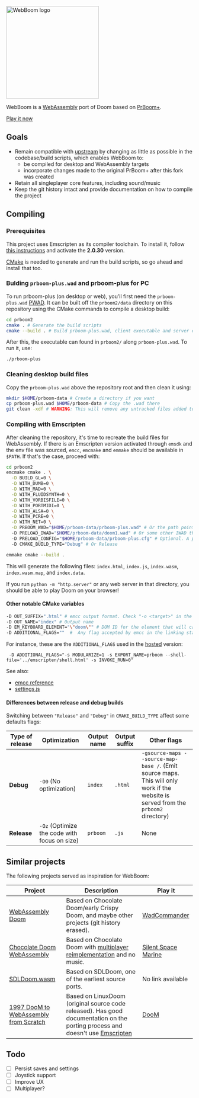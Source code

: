 <img src="https://github.com/ianmethyst/webboom/raw/emscripten/prboom2/emscripten/logo.png" alt="WebBoom logo" style="width: 250px;" />

WebBoom is a [WebAssembly](https://webassembly.org/) port of Doom based on [PrBoom+](http://prboom-plus.sourceforge.net/).

[Play it now](https://webboom.surge.sh)

## Goals

- Remain compatible with [upstream](https://github.com/coelckers/prboom-plus) by changing as little as possible in the codebase/build scripts, which enables WebBoom to:
  - be compiled for desktop and WebAssembly targets
  - incorporate changes made to the original PrBoom+ after this fork was created
- Retain all singleplayer core features, including sound/music
- Keep the git history intact and provide documentation on how to compile the project

## Compiling

### Prerequisites

This project uses Emscripten as its compiler toolchain. To install it, follow [this instructions](https://emscripten.org/docs/getting_started/downloads.html) and activate the **2.0.30** version.

[CMake](https://cmake.org/download/) is needed to generate and run the build scripts, so go ahead and install that too.

### Bulding `prboom-plus.wad` and prboom-plus for PC

To run prboom-plus (on desktop or web), you'll first need the `prboom-plus.wad` [PWAD](https://doomwiki.org/wiki/PWAD). It can be built off the `prboom2/data` directory on this repository using the CMake commands to compile a desktop build:

```sh
cd prboom2
cmake . # Generate the build scripts
cmake --build . # Build prboom-plus.wad, client executable and server executable
```

After this, the executable can found in `prboom2/` along `prboom-plus.wad`. To run it, use:

```sh
./prboom-plus
```

### Cleaning desktop build files

Copy the `prboom-plus.wad` above the repository root and then clean it using:

```sh
mkdir $HOME/prboom-data # Create a directory if you want
cp prboom-plus.wad $HOME/prboom-data # Copy the .wad there
git clean -xdf # WARNING: This will remove any untracked files added to the repository
```

### Compiling with Emscripten

After cleaning the repository, it's time to recreate the build files for WebAssembly. If there is an Emscripten version activated through `emsdk` and the env file was sourced, `emcc`, `emcmake` and `emmake` should be available in `$PATH`. If that's the case, proceed with:

```sh
cd prboom2
emcmake cmake . \
  -D BUILD_GL=0 \
  -D WITH_DUMB=0 \
  -D WITH_MAD=0 \
  -D WITH_FLUIDSYNTH=0 \
  -D WITH_VORBISFILE=0 \
  -D WITH_PORTMIDI=0 \
  -D WITH_ALSA=0 \
  -D WITH_PCRE=0 \
  -D WITH_NET=0 \
  -D PRBOOM_WAD="$HOME/prboom-data/prboom-plus.wad" # Or the path pointing to where the prboom-plus.wad is 
  -D PRELOAD_IWAD="$HOME/prboom-data/doom1.wad" # Or some other IWAD that is recognized by prboom 
  -D PRELOAD_CONFIG="$HOME/prboom-data/prboom-plus.cfg" # Optional. A path to a prboom-plus valid config
  -D CMAKE_BUILD_TYPE="Debug" # Or Release 

emmake cmake --build .
```

This will generate the following files: `index.html`, `index.js`, `index.wasm`, `index.wasm.map`, and `index.data`.

If you run `python -m "http.server"` or any web server in that directory, you should be able to play Doom on your browser!

#### Other notable CMake variables

``` sh
-D OUT_SUFFIX=".html" # emcc output format. Check "-o <target>" in the emmc reference
-D OUT_NAME="index" # Output name
-D EM_KEYBOARD_ELEMENT="\"doom\"" # DOM ID for the element that will capture mouse and keyboard events  
-D ADDITIONAL_FLAGS=""  #  Any flag accepted by emcc in the linking stage
```

For instance, these are the `ADDITIONAL_FLAGS` used in the [hosted](https://webboom.surge.sh) version:

```
 -D ADDITIONAL_FLAGS="-s MODULARIZE=1 -s EXPORT_NAME=prboom --shell-file='../emscripten/shell.html' -s INVOKE_RUN=0"
```

See also:

- [emcc reference](https://emscripten.org/docs/tools_reference/emcc.html)
- [settings.js](https://emscripten.org/docs/api_reference/advanced-apis.html#settings-js)

#### Differences between release and debug builds

Switching between `"Release"` and `"Debug"` in `CMAKE_BUILD_TYPE` affect some defaults flags:

| Type of release | Optimization | Output name | Output suffix | Other flags |
| --------------- | ------------ | ----------- | ------------- | ----------- |
| **Debug** | `-O0` (No optimization) | `index` | `.html` | `-gsource-maps --source-map-base /`. (Emit source maps. This will only work if the website is served from the `prboom2` directory)
| **Release** | `-Oz` (Optimize the code with focus on size) | `prboom` | `.js` | None |

## Similar projects

The following projects served as inspiration for WebBoom:

| Project                                                               | Description | Play it |
|-----------------------------------------------------------------------|-------------|---------|
| [WebAssembly Doom](https://github.com/lazarv/wasm-doom)               | Based on Chocolate Doom/early Crispy Doom, and maybe other projects (git history erased). | [WadCommander](https://wadcmd.com/) |
| [Chocolate Doom WebAssembly](https://github.com/cloudflare/doom-wasm) | Based on Chocolate Doom with [multiplayer reimplementation](https://blog.cloudflare.com/doom-multiplayer-workers/) and no music. | [Silent Space Marine](https://silentspacemarine.com/) |
| [SDLDoom.wasm](https://github.com/Lorti/sdldoom.wasm)                 | Based on SDLDoom, one of the earliest source ports. | No link available |
| [1997 DooM to WebAssembly from Scratch](https://github.com/diekmann/wasm-fizzbuzz/tree/main/doom) | Based on LinuxDoom (original source code released). Has good documentation on the porting process and doesn't use [Emscripten](https://emscripten.org/) | [DooM](https://diekmann.github.io/wasm-fizzbuzz/doom/) |

## Todo

- [ ] Persist saves and settings
- [ ] Joystick support
- [ ] Improve UX
- [ ] Multiplayer?
